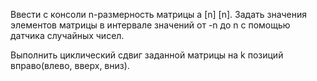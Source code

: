 Ввести с консоли n-размерность матрицы a [n] [n]. Задать значения элементов матрицы в интервале значений от -n до n с помощью датчика случайных чисел.

Выполнить циклический сдвиг заданной матрицы на k позиций вправо(влево, вверх, вниз).
